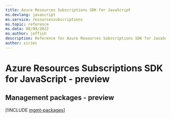 ```yaml
---
title: Azure Resources Subscriptions SDK for JavaScript
ms.devlang: javascript
ms.service: resourcessubscriptions
ms.topic: reference
ms.data: 08/09/2022
ms.author: jeffish
description: Reference for Azure Resources Subscriptions SDK for JavaScript
author: xirzec
---
```

# Azure Resources Subscriptions SDK for JavaScript - preview

## Management packages - preview
[!INCLUDE [mgmt-packages](resources-subscriptions-mgmt-index.md)]
